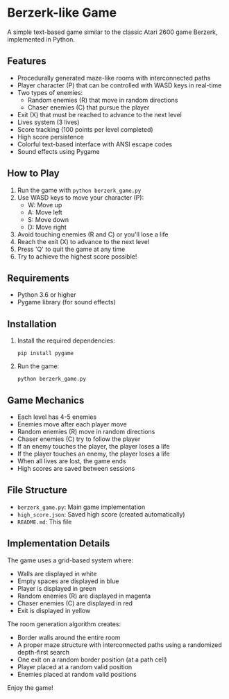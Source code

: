 # Berzerk-like Game

A simple text-based game similar to the classic Atari 2600 game Berzerk, implemented in Python.

## Features

- Procedurally generated maze-like rooms with interconnected paths
- Player character (P) that can be controlled with WASD keys in real-time
- Two types of enemies:
  - Random enemies (R) that move in random directions
  - Chaser enemies (C) that pursue the player
- Exit (X) that must be reached to advance to the next level
- Lives system (3 lives)
- Score tracking (100 points per level completed)
- High score persistence
- Colorful text-based interface with ANSI escape codes
- Sound effects using Pygame

## How to Play

1. Run the game with `python berzerk_game.py`
2. Use WASD keys to move your character (P):
   - W: Move up
   - A: Move left
   - S: Move down
   - D: Move right
3. Avoid touching enemies (R and C) or you'll lose a life
4. Reach the exit (X) to advance to the next level
5. Press 'Q' to quit the game at any time
6. Try to achieve the highest score possible!

## Requirements

- Python 3.6 or higher
- Pygame library (for sound effects)

## Installation

1. Install the required dependencies:
   ```
   pip install pygame
   ```

2. Run the game:
   ```
   python berzerk_game.py
   ```

## Game Mechanics

- Each level has 4-5 enemies
- Enemies move after each player move
- Random enemies (R) move in random directions
- Chaser enemies (C) try to follow the player
- If an enemy touches the player, the player loses a life
- If the player touches an enemy, the player loses a life
- When all lives are lost, the game ends
- High scores are saved between sessions

## File Structure

- `berzerk_game.py`: Main game implementation
- `high_score.json`: Saved high score (created automatically)
- `README.md`: This file

## Implementation Details

The game uses a grid-based system where:
- Walls are displayed in white
- Empty spaces are displayed in blue
- Player is displayed in green
- Random enemies (R) are displayed in magenta
- Chaser enemies (C) are displayed in red
- Exit is displayed in yellow

The room generation algorithm creates:
- Border walls around the entire room
- A proper maze structure with interconnected paths using a randomized depth-first search
- One exit on a random border position (at a path cell)
- Player placed at a random valid position
- Enemies placed at random valid positions

Enjoy the game!